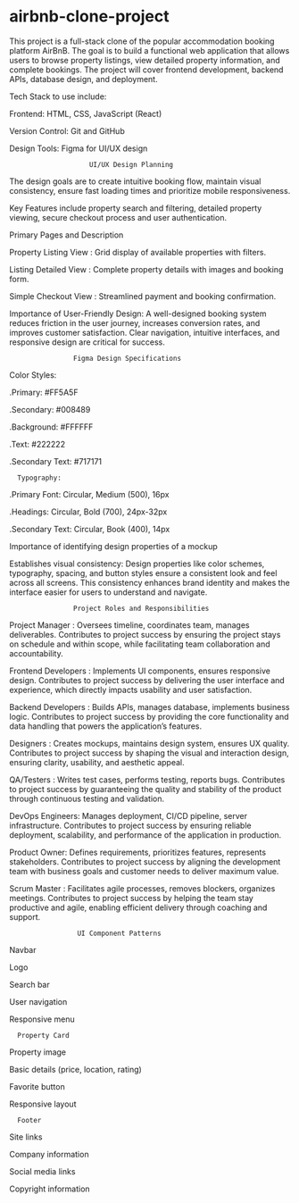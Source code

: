 # airbnb-clone-project
This project is a full-stack clone of the popular accommodation booking platform AirBnB. The goal is to build a functional web application that allows users to browse property listings, view detailed property information, and complete bookings. The project will cover frontend development, backend APIs, database design, and deployment.

Tech Stack to use include:

Frontend: HTML, CSS, JavaScript (React)

Version Control: Git and GitHub

Design Tools: Figma for UI/UX design

                        UI/UX Design Planning
The design goals are to create intuitive booking flow, maintain visual consistency, ensure fast loading times and prioritize mobile responsiveness.

Key Features include property search and filtering, detailed property viewing, secure checkout process and user authentication.

Primary Pages and Description	

Property Listing View	: Grid display of available properties with filters.

Listing Detailed View	: Complete property details with images and booking form.

Simple Checkout View : Streamlined payment and booking confirmation.

Importance of User-Friendly Design: A well-designed booking system reduces friction in the user journey, increases conversion rates, and improves customer satisfaction. Clear navigation, intuitive interfaces, and responsive design are critical for success.

                    Figma Design Specifications
Color Styles:

.Primary: #FF5A5F

.Secondary: #008489

.Background: #FFFFFF

.Text: #222222

.Secondary Text: #717171



      Typography:

.Primary Font: Circular, Medium (500), 16px

.Headings: Circular, Bold (700), 24px-32px

.Secondary Text: Circular, Book (400), 14px


Importance of identifying design properties of a mockup

Establishes visual consistency: Design properties like color schemes, typography, spacing, and button styles ensure a consistent look and feel across all screens. This consistency enhances brand identity and makes the interface easier for users to understand and navigate.


                    Project Roles and Responsibilities
                    
Project Manager	: Oversees timeline, coordinates team, manages deliverables.
Contributes to project success by ensuring the project stays on schedule and within scope, while facilitating team collaboration and accountability.

Frontend Developers	: Implements UI components, ensures responsive design.
Contributes to project success by delivering the user interface and experience, which directly impacts usability and user satisfaction.

Backend Developers	: Builds APIs, manages database, implements business logic. Contributes to project success by providing the core functionality and data handling that powers the application’s features.

Designers	: Creates mockups, maintains design system, ensures UX quality. 
Contributes to project success by shaping the visual and interaction design, ensuring clarity, usability, and aesthetic appeal.

QA/Testers	: Writes test cases, performs testing, reports bugs.
Contributes to project success by guaranteeing the quality and stability of the product through continuous testing and validation.

DevOps Engineers: Manages deployment, CI/CD pipeline, server infrastructure.
Contributes to project success by ensuring reliable deployment, scalability, and performance of the application in production.

Product Owner: Defines requirements, prioritizes features, represents stakeholders. Contributes to project success by aligning the development team with business goals and customer needs to deliver maximum value.

Scrum Master : Facilitates agile processes, removes blockers, organizes meetings. Contributes to project success by helping the team stay productive and agile, enabling efficient delivery through coaching and support.



                     UI Component Patterns
Navbar

Logo

Search bar

User navigation

Responsive menu




      Property Card

Property image

Basic details (price, location, rating)

Favorite button

Responsive layout




      Footer

Site links

Company information

Social media links

Copyright information
